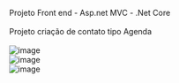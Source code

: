Projeto Front end - Asp.net MVC - .Net Core
<br>
<br>
Projeto criação de contato tipo Agenda
<br>
<br>
![image](https://user-images.githubusercontent.com/113615260/198747162-50f510bc-5ca5-4c33-b97d-1f78147ea3af.png)
<br>
![image](https://user-images.githubusercontent.com/113615260/198747196-8d65a93b-24b8-474a-a059-725aa604b7ee.png)
<br>
![image](https://user-images.githubusercontent.com/113615260/198747208-d0939aad-30d2-4f66-9ac4-73a9d1d7c1c9.png)
